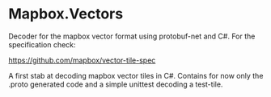 Mapbox.Vectors
==============

Decoder for the mapbox vector format using protobuf-net and C#. For the specification check:

https://github.com/mapbox/vector-tile-spec

A first stab at decoding mapbox vector tiles in C#. Contains for now only the .proto generated code and a simple unittest decoding a test-tile.
